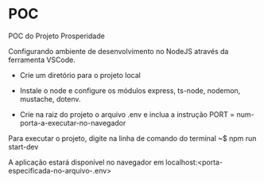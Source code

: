 # POC
POC do Projeto Prosperidade

Configurando ambiente de desenvolvimento no NodeJS através da ferramenta VSCode.

- Crie um diretório para o projeto local

- Instale o node e configure os módulos express, ts-node, nodemon, mustache, dotenv.

- Crie na raiz do projeto o arquivo .env e inclua a instrução PORT = num-porta-a-executar-no-navegador

Para executar o projeto, digite na linha de comando do terminal ~$ npm run start-dev

A aplicação estará disponível no navegador em localhost:<porta-especificada-no-arquivo-.env>
  

